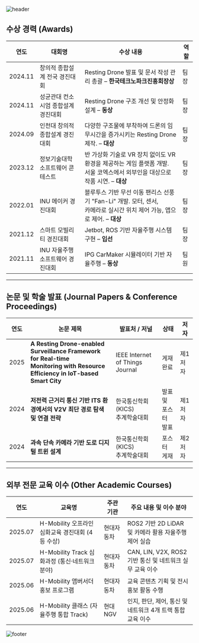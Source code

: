 ![header](https://capsule-render.vercel.app/api?type=waving&color=gradient&height=180&section=header&text=🚙%20Hyeongjin%20Kim%20🤖&fontSize=40)


## 수상 경력 (Awards)

| 연도       | 대회명                                     | 수상 내용                                                | 역할   |
|------------|-------------------------------------------------|---------------------------------------------------------------------|--------|
| 2024.11    | 창의적 종합설계 전국 경진대회               | Resting Drone 발표 및 문서 작성 관리 총괄 – **한국테크노파크진흥회장상** | 팀장   |
| 2024.11    | 성균관대 컨소시엄 종합설계 경진대회         | Resting Drone 구조 개선 및 안정화 설계 – **동상**                     | 팀장   |
| 2024.09    | 인천대 창의적 종합설계 경진대회             | 다양한 구조물에 부착하여 드론의 임무시간을 증가시키는 Resting Drone 제작. – **대상**                 | 팀장   |
| 2023.12    | 정보기술대학 소프트웨어 콘테스트            |  반 가상화 기술로 VR 장치 없이도 VR 환경을 제공하는 게임 플랫폼 개발. <br>서울 코엑스에서 외부인을 대상으로 작품 시연. – **대상**         | 팀장   |
| 2022.01    | INU 메이커 경진대회                         |블루투스 기반 무선 이동 팬리스 선풍기 "Fan-Li" 개발. 모터, 센서, <br>카메라로 실시간 위치 제어 가능, 앱으로 제어.  – **대상**           | 팀장   |
| 2021.12    | 스마트 모빌리티 경진대회                    | Jetbot, ROS 기반 자율주행 시스템 구현 – **입선**             | 팀장   |
| 2021.11    | INU 자율주행 소프트웨어 경진대회            | IPG CarMaker 시뮬레이터 기반 자율주행 – **동상**             | 팀원   |

---

## 논문 및 학술 발표 (Journal Papers & Conference Proceedings)

| 연도 | 논문 제목                                                                      | 발표처 / 저널                         | 상태               | 저자   |
|------|------------------------------------------------------------------|----------------------------------------|--------------------|--------|
| 2025 | **A Resting Drone-enabled Surveillance Framework for Real-time<br> Monitoring with Resource Efficiency in IoT-based Smart City** | IEEE Internet of Things Journal        | 게재 완료           | 제1저자 |
| 2024 | **저전력 근거리 통신 기반 ITS 환경에서의 V2V 최단 경로 탐색 및 연결 전략**                   | 한국통신학회(KICS)<br> 추계학술대회         | 발표 및 <br>포스터 발표  | 제1저자 |
| 2024 | **과속 단속 카메라 기반 도로 디지털 트윈 설계**                                            | 한국통신학회(KICS)<br> 추계학술대회         | 포스터 게재         | 제2저자 |

---

## 외부 전문 교육 이수 (Other Academic Courses)

| 연도       | 교육명                                           | 주관 기관     | 주요 내용 및 이수 분야                                        |
|------------|--------------------------------------------------|----------------|---------------------------------------------------------------|
| 2025.07    | H-Mobility 오프라인 심화교육 경진대회 (4등 수상)   | 현대자동차      | ROS2 기반 2D LiDAR 및 카메라 활용 자율주행 제어 실습             |
| 2025.07    | H-Mobility Track 심화과정 (통신·네트워크 분야)     | 현대자동차      | CAN, LIN, V2X, ROS2 기반 통신 및 네트워크 실무 교육 이수         |
| 2025.06    | H-Mobility 앰버서더 홍보 프로그램                 | 현대자동차      | 교육 콘텐츠 기획 및 전시 홍보 활동 수행                         |
| 2025.06    | H-Mobility 클래스 (자율주행 통합 Track)           | 현대NGV         | 인지, 판단, 제어, 통신 및 네트워크 4개 트랙 통합 교육 이수       |


![footer](https://capsule-render.vercel.app/api?type=waving&color=gradient&height=180&section=footer)
